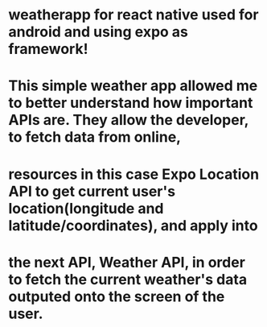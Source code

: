# weatherapp for react native used for android and using expo as framework!
# This simple weather app allowed me to better understand how important APIs are. They allow the developer, to fetch data from online,
# resources in this case Expo Location API to get current user's location(longitude and latitude/coordinates), and apply into 
# the next API, Weather API, in order to fetch the current weather's data outputed onto the screen of the user.
